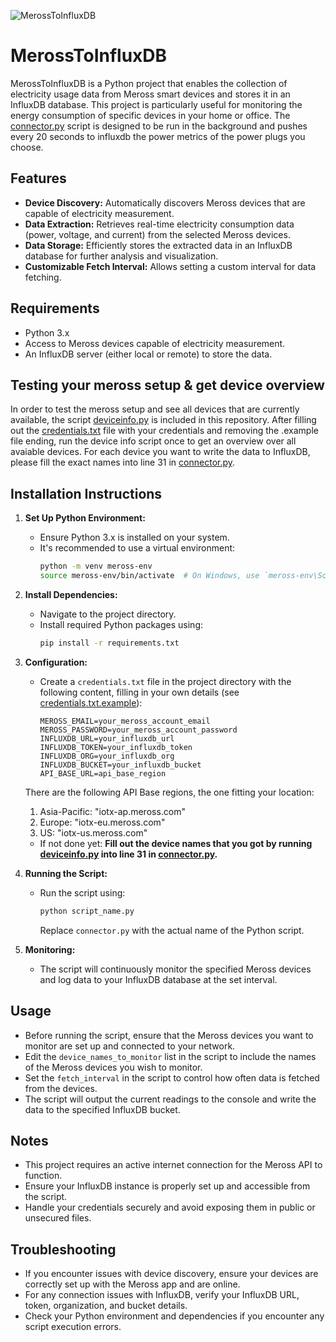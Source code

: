 ![MerossToInfluxDB](https://media.giphy.com/media/v1.Y2lkPTc5MGI3NjExNmQ5NWZjeW9ja3I4anRoaHEzcjh2b3o2NGoyc2E5OXk5d3lhaTI3ZSZlcD12MV9pbnRlcm5hbF9naWZfYnlfaWQmY3Q9Zw/9ADoZQgs0tyww/giphy.gif)
# MerossToInfluxDB

MerossToInfluxDB is a Python project that enables the collection of electricity usage data from Meross smart devices and stores it in an InfluxDB database. This project is particularly useful for monitoring the energy consumption of specific devices in your home or office. The [connector.py](connector.py) script is designed to be run in the background and pushes every 20 seconds to influxdb the power metrics of the power plugs you choose. 

## Features

- **Device Discovery:** Automatically discovers Meross devices that are capable of electricity measurement.
- **Data Extraction:** Retrieves real-time electricity consumption data (power, voltage, and current) from the selected Meross devices.
- **Data Storage:** Efficiently stores the extracted data in an InfluxDB database for further analysis and visualization.
- **Customizable Fetch Interval:** Allows setting a custom interval for data fetching.

## Requirements

- Python 3.x
- Access to Meross devices capable of electricity measurement.
- An InfluxDB server (either local or remote) to store the data.

## Testing your meross setup & get device overview
In order to test the meross setup and see all devices that are currently available, the script [deviceinfo.py](deviceinfo.py) is included in this repository. After filling out the [credentials.txt](credentials.txt.example) file with your credentials and removing the .example file ending, run the device info script once to get an overview over all avaiable devices. For each device you want to write the data to InfluxDB, please fill the exact names into line 31 in [connector.py](connector.py).

## Installation Instructions

1. **Set Up Python Environment:**
   - Ensure Python 3.x is installed on your system.
   - It's recommended to use a virtual environment:
     ```bash
     python -m venv meross-env
     source meross-env/bin/activate  # On Windows, use `meross-env\Scripts\activate`
     ```

2. **Install Dependencies:**
   - Navigate to the project directory.
   - Install required Python packages using:
     ```bash
     pip install -r requirements.txt
     ```

3. **Configuration:**
   - Create a `credentials.txt` file in the project directory with the following content, filling in your own details (see [credentials.txt.example](credentials.txt.example)):
     ```
     MEROSS_EMAIL=your_meross_account_email
     MEROSS_PASSWORD=your_meross_account_password
     INFLUXDB_URL=your_influxdb_url
     INFLUXDB_TOKEN=your_influxdb_token
     INFLUXDB_ORG=your_influxdb_org
     INFLUXDB_BUCKET=your_influxdb_bucket
     API_BASE_URL=api_base_region
     ```
    There are the following API Base regions, the one fitting your location:
    1. Asia-Pacific: "iotx-ap.meross.com"
    2. Europe: "iotx-eu.meross.com"
    3. US: "iotx-us.meross.com"

   - If not done yet: **Fill out the device names that you got by running [deviceinfo.py](deviceinfo.py) into line 31 in [connector.py](connector.py).**

4. **Running the Script:**
   - Run the script using:
     ```bash
     python script_name.py
     ```
     Replace `connector.py` with the actual name of the Python script.

5. **Monitoring:**
   - The script will continuously monitor the specified Meross devices and log data to your InfluxDB database at the set interval.

## Usage

- Before running the script, ensure that the Meross devices you want to monitor are set up and connected to your network.
- Edit the `device_names_to_monitor` list in the script to include the names of the Meross devices you wish to monitor.
- Set the `fetch_interval` in the script to control how often data is fetched from the devices.
- The script will output the current readings to the console and write the data to the specified InfluxDB bucket.

## Notes

- This project requires an active internet connection for the Meross API to function.
- Ensure your InfluxDB instance is properly set up and accessible from the script.
- Handle your credentials securely and avoid exposing them in public or unsecured files.

## Troubleshooting

- If you encounter issues with device discovery, ensure your devices are correctly set up with the Meross app and are online.
- For any connection issues with InfluxDB, verify your InfluxDB URL, token, organization, and bucket details.
- Check your Python environment and dependencies if you encounter any script execution errors.